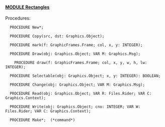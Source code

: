 
#### [MODULE Rectangles](https://github.com/io-core/Draw/blob/main/Rectangles.Mod)

Procedures:

```
  PROCEDURE New*;
```
```
  PROCEDURE Copy(src, dst: Graphics.Object);
```
```
  PROCEDURE mark(f: GraphicFrames.Frame; col, x, y: INTEGER);
```
```
  PROCEDURE Draw(obj: Graphics.Object; VAR M: Graphics.Msg);
```
```
    PROCEDURE draw(f: GraphicFrames.Frame; col, x, y, w, h, lw: INTEGER);
```
```
  PROCEDURE Selectable(obj: Graphics.Object; x, y: INTEGER): BOOLEAN;
```
```
  PROCEDURE Change(obj: Graphics.Object; VAR M: Graphics.Msg);
```
```
  PROCEDURE Read(obj: Graphics.Object; VAR R: Files.Rider; VAR C: Graphics.Context);
```
```
  PROCEDURE Write(obj: Graphics.Object; cno: INTEGER; VAR W: Files.Rider; VAR C: Graphics.Context);
```
```
  PROCEDURE Make*;  (*command*)
```

